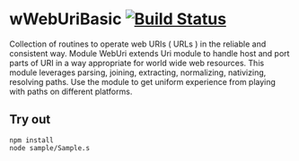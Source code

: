 
# wWebUriBasic [![Build Status](https://travis-ci.org/Wandalen/wWebUriBasic.svg?branch=master)](https://travis-ci.org/Wandalen/wWebUriBasic)

Collection of routines to operate web URIs ( URLs ) in the reliable and consistent way. Module WebUri extends Uri module to handle host and port parts of URI in a way appropriate for world wide web resources. This module leverages parsing, joining, extracting, normalizing, nativizing, resolving paths. Use the module to get uniform experience from playing with paths on different platforms.

## Try out
```
npm install
node sample/Sample.s
```






























































